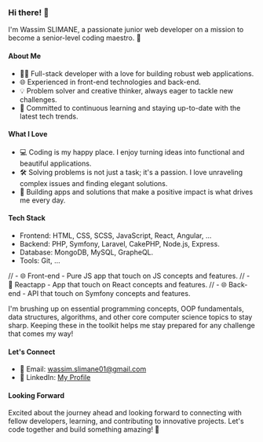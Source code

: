 ### Hi there! 👋

I'm Wassim SLIMANE, a passionate junior web developer on a mission to become a senior-level coding maestro. 🚀

#### About Me
- 👨‍💻 Full-stack developer with a love for building robust web applications.
- 🌐 Experienced in front-end technologies and back-end.
- 💡 Problem solver and creative thinker, always eager to tackle new challenges.
- 🚀 Committed to continuous learning and staying up-to-date with the latest tech trends.

#### What I Love
- 💻 Coding is my happy place. I enjoy turning ideas into functional and beautiful applications.
- 🛠 Solving problems is not just a task; it's a passion. I love unraveling complex issues and finding elegant solutions.
- 🚀 Building apps and solutions that make a positive impact is what drives me every day.

#### Tech Stack
- Frontend: HTML, CSS, SCSS, JavaScript, React, Angular, ...
- Backend: PHP, Symfony, Laravel, CakePHP, Node.js, Express.
- Database: MongoDB, MySQL, GrapheQL.
- Tools: Git, ...

[//]: <> (#### Current Projects)

// - 🌐 Front-end - Pure JS app that touch on JS concepts and features.
// - 🚀 Reactapp - App that touch on React concepts and features.
// - 🌐 Back-end - API that touch on Symfony concepts and features.

I'm brushing up on essential programming concepts, OOP fundamentals, data structures, algorithms, and other core computer science topics to stay sharp. Keeping these in the toolkit helps me stay prepared for any challenge that comes my way! 

#### Let's Connect
- 📧 Email: wassim.slimane01@gmail.com
- 💼 LinkedIn: [My Profile](https://www.linkedin.com/in/wassim-slimane-432b78219/)

#### Looking Forward
Excited about the journey ahead and looking forward to connecting with fellow developers, learning, and contributing to innovative projects. Let's code together and build something amazing! 🌟
